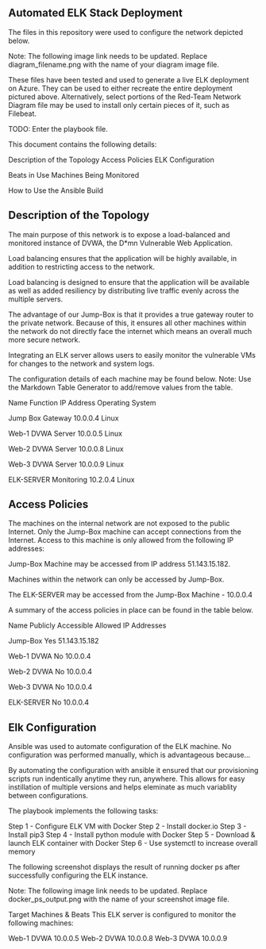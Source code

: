 Automated ELK Stack Deployment 
-
The files in this repository were used to configure the network depicted below.

Note: The following image link needs to be updated. Replace diagram_filename.png with the name of your diagram image file.

These files have been tested and used to generate a live ELK deployment on Azure. They can be used to either recreate the entire deployment pictured above. Alternatively, select portions of the Red-Team Network Diagram file may be used to install only certain pieces of it, such as Filebeat.

TODO: Enter the playbook file.

This document contains the following details:

Description of the Topology
Access Policies
ELK Configuration

Beats in Use
Machines Being Monitored


How to Use the Ansible Build


Description of the Topology
-
The main purpose of this network is to expose a load-balanced and monitored instance of DVWA, the D*mn Vulnerable Web Application.

Load balancing ensures that the application will be highly available, in addition to restricting access to the network.


Load balancing is designed to ensure that the application will be available as well as added resiliency by distributing live traffic evenly across the multiple servers. 

The advantage of our Jump-Box is that it provides a true gateway router to the private network. Because of this, it ensures all other machines within the network do not directly face the internet which means an overall much more secure network.

Integrating an ELK server allows users to easily monitor the vulnerable VMs for changes to the network and system logs.


The configuration details of each machine may be found below.
Note: Use the Markdown Table Generator to add/remove values from the table.



Name
Function
IP Address
Operating System




Jump Box
Gateway
10.0.0.4
Linux


Web-1 DVWA
Server
10.0.0.5
Linux





Web-2 DVWA
Server
10.0.0.8
Linux





Web-3 DVWA
Server
10.0.0.9
Linux




ELK-SERVER
Monitoring
10.2.0.4
Linux




Access Policies
-
The machines on the internal network are not exposed to the public Internet.
Only the Jump-Box machine can accept connections from the Internet. Access to this machine is only allowed from the following IP addresses:

Jump-Box Machine may be accessed from IP address 51.143.15.182.

Machines within the network can only be accessed by Jump-Box.

The ELK-SERVER may be accessed from the Jump-Box Machine - 10.0.0.4

A summary of the access policies in place can be found in the table below.



Name
Publicly Accessible
Allowed IP Addresses




Jump-Box
Yes
51.143.15.182




Web-1 DVWA
No 
10.0.0.4




Web-2 DVWA
No 
10.0.0.4




Web-3 DVWA
No
10.0.0.4




ELK-SERVER
No
10.0.0.4


Elk Configuration
-
Ansible was used to automate configuration of the ELK machine. No configuration was performed manually, which is advantageous because...

By automating the configuration with ansible it ensured that our provisioning scripts run indentically anytime they run, anywhere. This allows for easy instillation of multiple versions and helps eleminate as much variablity between configurations.

The playbook implements the following tasks:

Step 1 - Configure ELK VM with Docker
Step 2 - Install docker.io
Step 3 - Install pip3
Step 4 - Install python module with Docker
Step 5 - Download & launch ELK container with Docker
Step 6 - Use systemctl to increase overall memory

The following screenshot displays the result of running docker ps after successfully configuring the ELK instance.

Note: The following image link needs to be updated. Replace docker_ps_output.png with the name of your screenshot image file.


Target Machines & Beats
This ELK server is configured to monitor the following machines:

Web-1 DVWA 10.0.0.5
Web-2 DVWA 10.0.0.8
Web-3 DVWA 10.0.0.9
